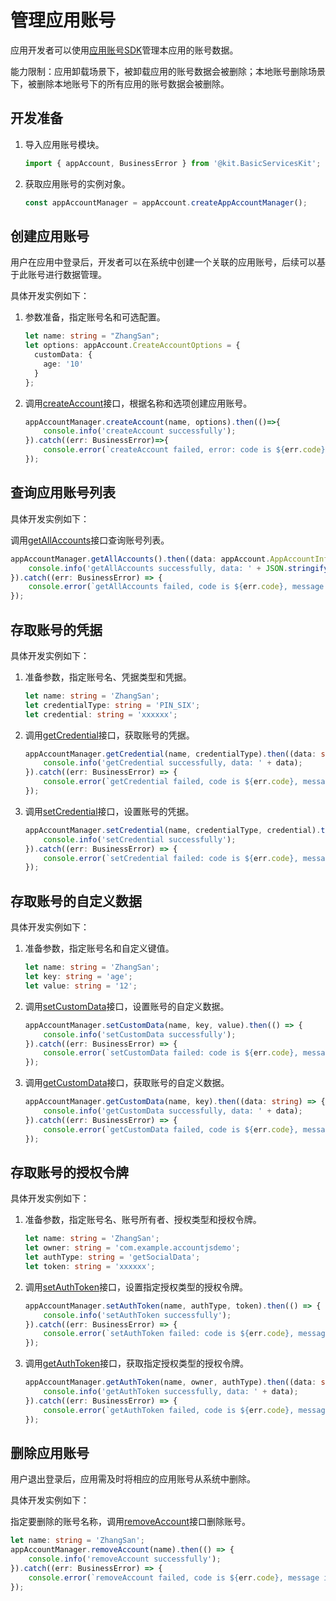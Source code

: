# 管理应用账号

<!--Kit: Basic Services Kit-->
<!--Subsystem: Account-->
<!--Owner: @steven-q-->
<!--Designer: @JiDong-CS1-->
<!--Tester: @zhaimengchao-->
<!--Adviser: @zengyawen-->

应用开发者可以使用[应用账号SDK](../../reference/apis-basic-services-kit/js-apis-appAccount.md)管理本应用的账号数据。

能力限制：应用卸载场景下，被卸载应用的账号数据会被删除；本地账号删除场景下，被删除本地账号下的所有应用的账号数据会被删除。

## 开发准备

1. 导入应用账号模块。

   ```ts
   import { appAccount, BusinessError } from '@kit.BasicServicesKit';
   ```

2. 获取应用账号的实例对象。

   ```ts
   const appAccountManager = appAccount.createAppAccountManager();
   ```

## 创建应用账号

用户在应用中登录后，开发者可以在系统中创建一个关联的应用账号，后续可以基于此账号进行数据管理。

具体开发实例如下：

1. 参数准备，指定账号名和可选配置。

   ```ts
   let name: string = "ZhangSan";
   let options: appAccount.CreateAccountOptions = {
     customData: {
       age: '10'
     }
   };
   ```

2. 调用[createAccount](../../reference/apis-basic-services-kit/js-apis-appAccount.md#createaccount9)接口，根据名称和选项创建应用账号。

   ```ts
   appAccountManager.createAccount(name, options).then(()=>{
       console.info('createAccount successfully');
   }).catch((err: BusinessError)=>{
       console.error(`createAccount failed, error: code is ${err.code}, message is ${err.message}`);
   });
   ```

## 查询应用账号列表

具体开发实例如下：


调用[getAllAccounts](../../reference/apis-basic-services-kit/js-apis-appAccount.md#getallaccounts9)接口查询账号列表。

   ```ts
   appAccountManager.getAllAccounts().then((data: appAccount.AppAccountInfo[]) => {
       console.info('getAllAccounts successfully, data: ' + JSON.stringify(data));
   }).catch((err: BusinessError) => {
       console.error(`getAllAccounts failed, code is ${err.code}, message is ${err.message}`);
   });
   ```

## 存取账号的凭据

具体开发实例如下：

1. 准备参数，指定账号名、凭据类型和凭据。

   ```ts
   let name: string = 'ZhangSan';
   let credentialType: string = 'PIN_SIX';
   let credential: string = 'xxxxxx';
   ```

2. 调用[getCredential](../../reference/apis-basic-services-kit/js-apis-appAccount.md#getcredential9)接口，获取账号的凭据。

   ```ts
   appAccountManager.getCredential(name, credentialType).then((data: string) => {
       console.info('getCredential successfully, data: ' + data);
   }).catch((err: BusinessError) => {
       console.error(`getCredential failed, code is ${err.code}, message is ${err.message}`);
   });
   ```

3. 调用[setCredential](../../reference/apis-basic-services-kit/js-apis-appAccount.md#setcredential9)接口，设置账号的凭据。

   ```ts
   appAccountManager.setCredential(name, credentialType, credential).then(() => {
       console.info('setCredential successfully');
   }).catch((err: BusinessError) => {
       console.error(`setCredential failed: code is ${err.code}, message is ${err.message}`);
   });
   ```

## 存取账号的自定义数据

具体开发实例如下：

1. 准备参数，指定账号名和自定义键值。

   ```ts
   let name: string = 'ZhangSan';
   let key: string = 'age';
   let value: string = '12';
   ```

2. 调用[setCustomData](../../reference/apis-basic-services-kit/js-apis-appAccount.md#setcustomdata9)接口，设置账号的自定义数据。

   ```ts
   appAccountManager.setCustomData(name, key, value).then(() => {
       console.info('setCustomData successfully');
   }).catch((err: BusinessError) => {
       console.error(`setCustomData failed: code is ${err.code}, message is ${err.message}`);
   });
   ```

3. 调用[getCustomData](../../reference/apis-basic-services-kit/js-apis-appAccount.md#getcustomdata9)接口，获取账号的自定义数据。

   ```ts
   appAccountManager.getCustomData(name, key).then((data: string) => {
       console.info('getCustomData successfully, data: ' + data);
   }).catch((err: BusinessError) => {
       console.error(`getCustomData failed, code is ${err.code}, message is ${err.message}`);
   });
   ```

## 存取账号的授权令牌

具体开发实例如下：

1. 准备参数，指定账号名、账号所有者、授权类型和授权令牌。

   ```ts
   let name: string = 'ZhangSan';
   let owner: string = 'com.example.accountjsdemo';
   let authType: string = 'getSocialData';
   let token: string = 'xxxxxx';
   ```

2. 调用[setAuthToken](../../reference/apis-basic-services-kit/js-apis-appAccount.md#setauthtoken9)接口，设置指定授权类型的授权令牌。

   ```ts
   appAccountManager.setAuthToken(name, authType, token).then(() => {
       console.info('setAuthToken successfully');
   }).catch((err: BusinessError) => {
       console.error(`setAuthToken failed: code is ${err.code}, message is ${err.message}`);
   });
   ```

3. 调用[getAuthToken](../../reference/apis-basic-services-kit/js-apis-appAccount.md#getauthtoken9)接口，获取指定授权类型的授权令牌。

   ```ts
   appAccountManager.getAuthToken(name, owner, authType).then((data: string) => {
       console.info('getAuthToken successfully, data: ' + data);
   }).catch((err: BusinessError) => {
       console.error(`getAuthToken failed, code is ${err.code}, message is ${err.message}`);
   });
   ```

## 删除应用账号

用户退出登录后，应用需及时将相应的应用账号从系统中删除。

具体开发实例如下：

指定要删除的账号名称，调用[removeAccount](../../reference/apis-basic-services-kit/js-apis-appAccount.md#removeaccount9)接口删除账号。

   ```ts
   let name: string = 'ZhangSan';
   appAccountManager.removeAccount(name).then(() => {
       console.info('removeAccount successfully');
   }).catch((err: BusinessError) => {
       console.error(`removeAccount failed, code is ${err.code}, message is ${err.message}`);
   });
   ```

<!--RP1-->
<!--RP1End-->